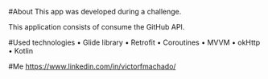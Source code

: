 #About
This app was developed during a challenge.

This application consists of consume the GitHub API.

#Used technologies
•	Glide library
•	Retrofit
•	Coroutines
•	MVVM
•	okHttp
•	Kotlin

#Me
https://www.linkedin.com/in/victorfmachado/
